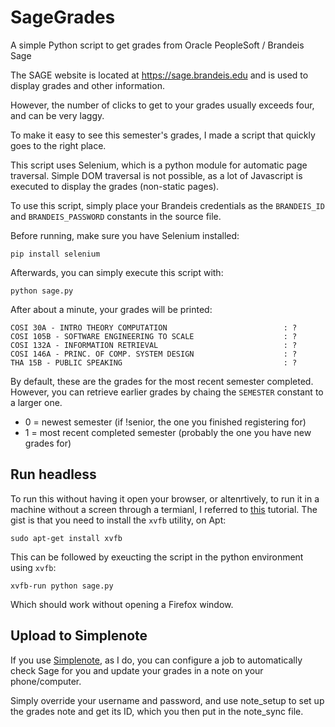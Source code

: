 # SageGrades
A simple Python script to get grades from Oracle PeopleSoft / Brandeis Sage

The SAGE website is located at https://sage.brandeis.edu and is used to display grades and other information.

However, the number of clicks to get to your grades usually exceeds four, and can be very laggy. 

To make it easy to see this semester's grades, I made a script that quickly goes to the right place.

This script uses Selenium, which is a python module for automatic page traversal. Simple DOM traversal is not possible, as a lot of Javascript is executed to display the grades (non-static pages).

To use this script, simply place your Brandeis credentials as the `BRANDEIS_ID` and `BRANDEIS_PASSWORD` constants in the source file.

Before running, make sure you have Selenium installed:

    pip install selenium

Afterwards, you can simply execute this script with:

    python sage.py

After about a minute, your grades will be printed: 


	COSI 30A - INTRO THEORY COMPUTATION                          : ?
	COSI 105B - SOFTWARE ENGINEERING TO SCALE                    : ?
	COSI 132A - INFORMATION RETRIEVAL                            : ?
	COSI 146A - PRINC. OF COMP. SYSTEM DESIGN                    : ?
	THA 15B - PUBLIC SPEAKING                                    : ?

By default, these are the grades for the most recent semester completed. However, you can retrieve earlier grades by chaing the `SEMESTER` constant to a larger one.

- 0 = newest semester (if !senior, the one you finished registering for)
- 1 = most recent completed semester (probably the one you have new grades for)

## Run headless

To run this without having it open your browser, or altenrtively, to run it in a machine without a screen through a termianl, I referred to [this](http://elementalselenium.com/tips/38-headless) tutorial. The gist is that you need to install the `xvfb` utility, on Apt:

    sudo apt-get install xvfb
    
This can be followed by exeucting the script in the python environment using `xvfb`:
    
    xvfb-run python sage.py
    
Which should work without opening a Firefox window.

## Upload to Simplenote

If you use [Simplenote](http://www.simplenote.com), as I do, you can configure a job to automatically check Sage for you and update your grades in a note on your phone/computer.

Simply override your username and password, and use note_setup to set up the grades note and get its ID, which you then put in the note_sync file.
